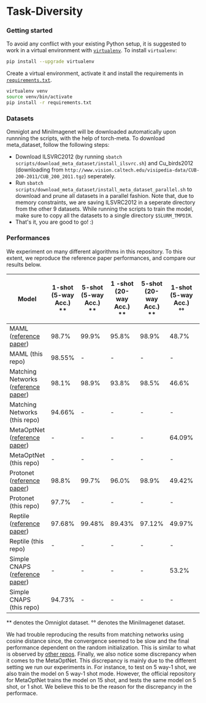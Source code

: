 # Task-Diversity

### Getting started
To avoid any conflict with your existing Python setup, it is suggested to work in a virtual environment with [`virtualenv`](https://docs.python-guide.org/dev/virtualenvs/). To install `virtualenv`:
```bash
pip install --upgrade virtualenv
```
Create a virtual environment, activate it and install the requirements in [`requirements.txt`](requirements.txt).
```bash
virtualenv venv
source venv/bin/activate
pip install -r requirements.txt
```

### Datasets

Omniglot and MiniImagenet will be downloaded automatically upon runnning the scripts, with the help of torch-meta. To download meta_dataset, follow the following steps:
* Download ILSVRC2012 (by running `sbatch scripts/download_meta_dataset/install_ilsvrc.sh`) and Cu_birds2012 (downloading from `http://www.vision.caltech.edu/visipedia-data/CUB-200-2011/CUB_200_2011.tgz`) seperately.
* Run `sbatch scripts/download_meta_dataset/install_meta_dataset_parallel.sh` to download and prune all datasets in a parallel fashion. Note that, due to memory constraints, we are saving ILSVRC2012 in a seperate directory from the other 9 datasets. While running the scripts to train the model, make sure to copy all the datasets to a single directory `$SLURM_TMPDIR`.
* That's it, you are good to go! :)

### Performances

We experiment on many different algorithms in this repository. To this extent, we reproduce the reference paper performances, and compare our results below.

| Model | 1-shot (5-way Acc.) <br>**| 5-shot (5-way Acc.) <br>**| 1 -shot (20-way Acc.) <br>**| 5-shot (20-way Acc.) <br>**|  1-shot (5-way Acc.) <br>°°| 5-shot (5-way Acc.) <br>°°| 1 -shot (10-way Acc.) <br>°°| 5-shot (10-way Acc.) <br>°°|
| --- | --- | --- | --- | --- | --- | --- | --- | --- |
| MAML ([reference paper](https://arxiv.org/pdf/1703.03400.pdf)) | 98.7% | 99.9% | 95.8% | 98.9% | 48.7% | 63.1% | 31.3% | 46.9%|
| MAML (this repo) | 98.55% | - | - | - | - | - | - | -|
| Matching Networks ([reference paper](https://arxiv.org/pdf/1606.04080.pdf)) | 98.1% | 98.9% | 93.8% | 98.5% | 46.6% | 60.0% | - | - |
| Matching Networks (this repo) | 94.66% | - | - | - | - | - | - | - |
| MetaOptNet ([reference paper](https://arxiv.org/pdf/1904.03758.pdf)) | - | - | - | - | 64.09% | 80.0% | - | - |
| MetaOptNet (this repo) | - | - | - | - | - | - | - | -|
| Protonet ([reference paper](https://arxiv.org/pdf/1703.05175.pdf)) | 98.8% | 99.7% | 96.0% | 98.9% | 	49.42% | 68.20% | 32.9% | 49.3% |
| Protonet (this repo) | 97.7% | - | - | - | - | - | - | -|
| Reptile ([reference paper](https://arxiv.org/pdf/1803.02999.pdf)) | 97.68% | 99.48% | 89.43% | 97.12% | 49.97% | 65.99% | 31.1% | 44.7% |
| Reptile (this repo) | - | - | - | - | - | - | - | -|
| Simple CNAPS ([reference paper](https://arxiv.org/pdf/1906.07697.pdf)) | - | - | - | - | 53.2% | 70.8% | 37.1% | 56.7% |
| Simple CNAPS (this repo) | 94.73% | - | - | - | - | - | - | - |


\*\* denotes the Omniglot dataset.
°° denotes the MiniImagenet dataset.

We had trouble reproducing the results from matching networks using cosine distance since, the convergence seemed to be slow and the final performance dependent on the random initialization. This is similar to what is observed by [other repos](https://github.com/oscarknagg/few-shot).
Finally, we also notice some discrepancy when it comes to the MetaOptNet. This discrepancy is mainly due to the different setting we run our experiments in. For instance, to test on 5 way-1 shot, we also train the model on 5 way-1 shot mode. However, the official repository for MetaOptNet trains the model on 15 shot, and tests the same model on 5 shot, or 1 shot. We believe this to be the reason for the discrepancy in the performace.
